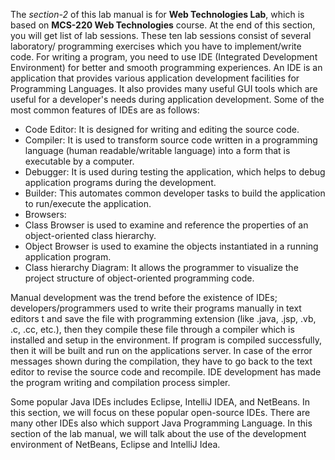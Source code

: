 The _section-2_ of this lab manual is for **Web Technologies Lab**, which is based on **MCS-220 Web Technologies** course. At the end of this section, you will get list of lab
sessions. These ten lab sessions consist of several laboratory/ programming exercises which you have to implement/write code. For writing a program, you need to use IDE
(Integrated Development Environment) for better and smooth programming experiences. An IDE is an application that provides various application development
facilities for Programming Languages. It also provides many useful GUI tools which are useful for a developer's needs during application development. Some of the most
common features of IDEs are as follows:

  * Code Editor: It is designed for writing and editing the source code.
  * Compiler: It is used to transform source code written in a programming
  language (human readable/writable language) into a form that is executable
  by a computer.
  * Debugger: It is used during testing the application, which helps to debug
  application programs during the development.
  * Builder: This automates common developer tasks to build the application to
  run/execute the application.
  * Browsers:
  * Class Browser is used to examine and reference the properties of an
  object-oriented class hierarchy.
  * Object Browser is used to examine the objects instantiated in a
  running application program.
  * Class hierarchy Diagram: It allows the programmer to visualize the project
  structure of object-oriented programming code.

Manual development was the trend before the existence of IDEs;
developers/programmers used to write their programs manually in text editors t and
save the file with programming extension (like .java, .jsp, .vb, .c, .cc, etc.), then they
compile these file through a compiler which is installed and setup in the environment.
If program is compiled successfully, then it will be built and run on the applications
server. In case of the error messages shown during the compilation, they have to go
back to the text editor to revise the source code and recompile. IDE development has
made the program writing and compilation process simpler.

Some popular Java IDEs includes Eclipse, IntelliJ IDEA, and NetBeans. In this
section, we will focus on these popular open-source IDEs. There are many other
IDEs also which support Java Programming Language. In this section of the lab
manual, we will talk about the use of the development environment of NetBeans,
Eclipse and IntelliJ Idea.
